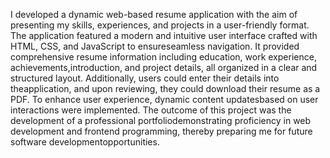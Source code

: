 I developed a dynamic web-based resume application with the aim of presenting my skills, experiences, and projects in a user-friendly format. The application featured a modern and intuitive user interface crafted with HTML, CSS, and JavaScript to ensureseamless navigation. It provided comprehensive resume information including education, work experience, achievements,introduction, and project details, all organized in a clear and structured layout. Additionally, users could enter their details into theapplication, and upon reviewing, they could download their resume as a PDF. To enhance user experience, dynamic content updatesbased on user interactions were implemented. The outcome of this project was the development of a professional portfoliodemonstrating proficiency in web development and frontend programming, thereby preparing me for future software developmentopportunities.
